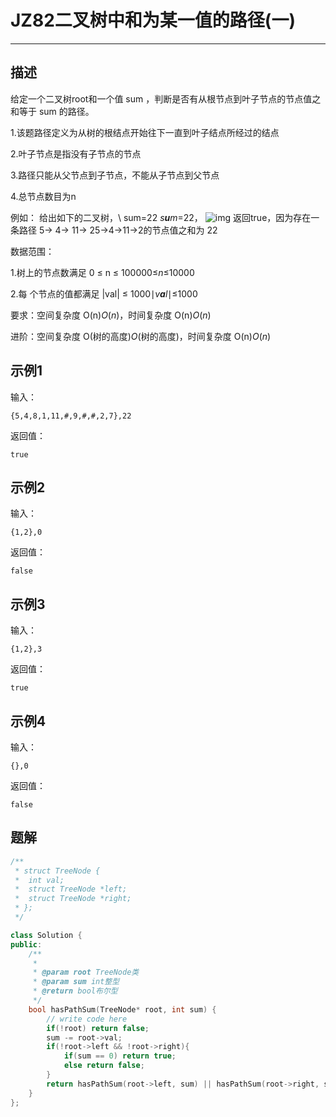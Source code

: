 # JZ82二叉树中和为某一值的路径(一)

---

## 描述

给定一个二叉树root和一个值 sum ，判断是否有从根节点到叶子节点的节点值之和等于 sum 的路径。

1.该题路径定义为从树的根结点开始往下一直到叶子结点所经过的结点

2.叶子节点是指没有子节点的节点

3.路径只能从父节点到子节点，不能从子节点到父节点

4.总节点数目为n


例如：
给出如下的二叉树，\ sum=22 *s**u**m*=22，
![img](https://uploadfiles.nowcoder.com/images/20200807/999991351_1596786493913_8BFB3E9513755565DC67D86744BB6159)
返回true，因为存在一条路径 5→ 4→ 11→ 25→4→11→2的节点值之和为 22

数据范围：

1.树上的节点数满足 0 $\le$ n $\le$ 100000≤*n*≤10000

2.每 个节点的值都满足 |val| $\le$ 1000∣*v**a**l*∣≤1000

要求：空间复杂度 O(n)*O*(*n*)，时间复杂度 O(n)*O*(*n*)

进阶：空间复杂度 O(树的高度)*O*(树的高度)，时间复杂度 O(n)*O*(*n*)

## 示例1

输入：

```
{5,4,8,1,11,#,9,#,#,2,7},22
```

返回值：

```
true
```

## 示例2

输入：

```
{1,2},0
```

返回值：

```
false
```

## 示例3

输入：

```
{1,2},3
```

返回值：

```
true
```

## 示例4

输入：

```
{},0
```

返回值：

```
false
```



## 题解

```cpp
/**
 * struct TreeNode {
 *	int val;
 *	struct TreeNode *left;
 *	struct TreeNode *right;
 * };
 */

class Solution {
public:
    /**
     * 
     * @param root TreeNode类 
     * @param sum int整型 
     * @return bool布尔型
     */
    bool hasPathSum(TreeNode* root, int sum) {
        // write code here
        if(!root) return false;
        sum -= root->val;
        if(!root->left && !root->right){
            if(sum == 0) return true;
            else return false;
        }
        return hasPathSum(root->left, sum) || hasPathSum(root->right, sum);
    }
};
```

